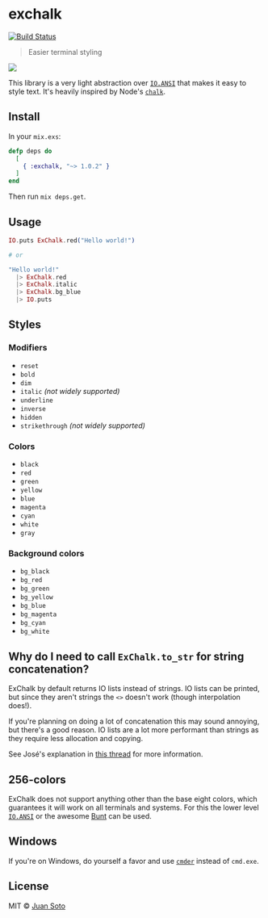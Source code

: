 # exchalk

[![Build Status](https://travis-ci.org/sotojuan/exchalk.svg?branch=master)](https://travis-ci.org/sotojuan/exchalk)

> Easier terminal styling

![](http://i.imgur.com/g4M9M0k.png)

This library is a very light abstraction over [`IO.ANSI`](https://github.com/jbnicolai/ansi-256-colors) that makes it easy to style text. It's heavily inspired by Node's [`chalk`](https://github.com/chalk/chalk).

## Install

In your `mix.exs`:

```elixir
defp deps do
  [
    { :exchalk, "~> 1.0.2" }
  ]
end
```

Then run `mix deps.get`.

## Usage

```elixir
IO.puts ExChalk.red("Hello world!")

# or

"Hello world!"
  |> ExChalk.red
  |> ExChalk.italic
  |> ExChalk.bg_blue
  |> IO.puts
```

## Styles

### Modifiers

- `reset`
- `bold`
- `dim`
- `italic` *(not widely supported)*
- `underline`
- `inverse`
- `hidden`
- `strikethrough` *(not widely supported)*

### Colors

- `black`
- `red`
- `green`
- `yellow`
- `blue`
- `magenta`
- `cyan`
- `white`
- `gray`

### Background colors

- `bg_black`
- `bg_red`
- `bg_green`
- `bg_yellow`
- `bg_blue`
- `bg_magenta`
- `bg_cyan`
- `bg_white`

## Why do I need to call `ExChalk.to_str` for string concatenation?

ExChalk by default returns IO lists instead of strings. IO lists can be printed, but since they aren't strings the `<>` doesn't work (though interpolation does!).

If you're planning on doing a lot of concatenation this may sound annoying, but there's a good reason. IO lists are a lot more performant than strings as they require less allocation and copying.

See José's explanation in [this thread](https://elixirforum.com/t/implications-of-string-concatenation-vs-iolist-for-ansi-color-codes/1804) for more information.

## 256-colors

ExChalk does not support anything other than the base eight colors, which guarantees it will work on all terminals and systems. For this the lower level [`IO.ANSI`](https://github.com/jbnicolai/ansi-256-colors) or the awesome [Bunt](https://github.com/rrrene/bunt) can be used.

## Windows

If you're on Windows, do yourself a favor and use [`cmder`](http://cmder.net/) instead of `cmd.exe`.

## License

MIT © [Juan Soto](http://juansoto.me)
